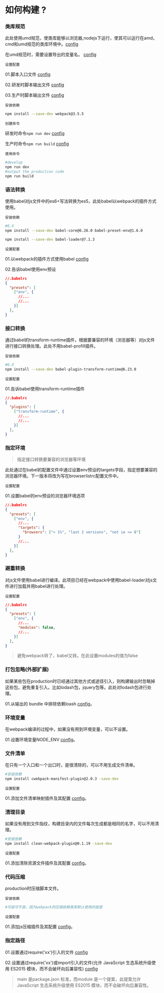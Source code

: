 # 如何构建 ?

### 类库规范

此处使用umd规范，使类库能够以浏览器,nodejs下运行，使其可以运行在amd，cmd和umd规范的类库环境中。[config](./webpack.config.js#L52-#L53)

在umd规范时，需要设置导出的变量名。 [config](./webpack.config.js#L52-#L52)

`设置配置`

01.脚本入口文件 [config](./webpack.config.js#L48)

02.研发时脚本输出文件 [config](./webpack.config.js#L49-#L54)

03.生产时脚本输出文件  [config](./webpack.config.js#L49-#L54)


`安装依赖`
```sh
npm install --save-dev webpack@3.5.5
```

`创建命令`

研发时命令`npm run dev` [config](./package.json#L16-#L16)

生产时命令`npm run build` [config](./package.json#L18-#L18)


`使用命令`
```sh
#develop
npm run dev
#output the production code
npm run build
```

### 语法转换

使用babel对js文件中的es6+写法转换为es5，此处babel以webpack的插件方式使用。

`安装依赖`
```sh
#6.X
npm install --save-dev babel-core@6.26.0 babel-preset-env@1.6.0

npm install --save-dev babel-loader@7.1.3
```

`设置配置`

01.以webpack的插件方式使用babel [config](./webpack.config.js#L58-#L60)

02.告诉babel使用env预设

```json
//.babelrc
{
  "presets": [
    ["env", {
      //...
      //...
    }]
  ],
}
```


### 接口转换

通过babel的transform-runtime插件，根据要兼容的环境（浏览器等）对js文件进行接口转换处理。此处不用babel-profill插件。


`安装依赖`
```sh
#6.X
npm install --save-dev babel-plugin-transform-runtime@6.23.0
```

`设置配置`

01.告诉babel使用transform-runtime插件

```json
//.babelrc
{
  "plugins": [
    ["transform-runtime", {
      //...
      //...
    }]
  ],
}
```


### 指定环境

> 指定接口转换要兼容的浏览器等环境

此处通过在babel的配置文件中通过设置env预设的targets字段，指定想要兼容的浏览器环境。下一版本将改为写在browserlistrc配置文件中。


`设置配置`

01.设置babel的env预设的浏览器环境选项

```json
//.babelrc
{
  "presets": [
    ["env", {
      //...
      "targets": {
        "browsers": ["> 1%", "last 2 versions", "not ie <= 8"]
      }
      //...
    }]
  ],
}
```


### 避重转换

对js文件使用babel进行编译。此项目已经在webpack中使用babel-loader对js文件进行加载并用babel进行处理。

`设置配置`

```json
//.babelrc
{
  "presets": [
    ["env", {
      //...
      "modules": false,
      //...
    }]
  ],
}
```
> 避免webpack转了，babel又转。在此设置modules的值为false


### 打包忽略(外部扩展)

如果某些包在production时已经通过其他方式或途径引入，则构建输出时忽略掉这些包，避免重复引入。比如lodash包，jquery包等。此处对lodash包进行处理。

01.从输出的 bundle 中排除依赖loash [config](./webpack.config.js#L8-#L16)。

### 环境变量

在webpack编译的过程中，如果没有用到环境变量，可以不设置。

01.设置环境变量NODE_ENV [config](./webpack.config.js#L21-#L25)。


### 文件清单

在只有一个入口和一个出口时，是很清除的，可以不用生成文件清单。

```sh
#安装依赖
npm install cwebpack-manifest-plugin@2.0.3 -save-dev
```

`设置配置`

01.添加文件清单映射插件及其配置 [config](./webpack.config.js#L29-#L31)。


### 清理目录

如果没有用到文件指纹，构建目录内的文件每次生成都是相同的名字，可以不用清理。

```sh
#安装依赖
npm install clean-webpack-plugin@0.1.19 -save-dev
```

`设置配置`

01.添加清除资源文件插件及其配置 [config](./webpack.config.js#L34-#L34)。



### 代码压缩

production时压缩脚本文件。

`安装依赖`
```sh
#可装可不装，因为webpack的压缩依赖类库默认使用的就是

```

`设置配置`

01.添加js压缩插件及其配置 [config](./webpack.config.js#L39-#L42)。

### 指定路径

01.设置通过require('xx')引入的文件 [config](./package.json#L5-#L5)

02.设置通过require('xx')或import引入的文件(允许 JavaScript 生态系统升级使用 ES2015 模块，而不会破坏向后兼容性) [config](./package.json#L6-#L6)

>main 是package.json 标准，而module 是一个提案，此提案允许 JavaScript 生态系统升级使用 ES2015 模块，而不会破坏向后兼容性。